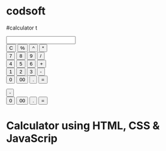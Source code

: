 # codsoft
#calculator
t</h1>
    <div class="container flex flex-col bg-color mx-auto items-center">
        <div class="row">
            <input type="text" class="input"/>
        </div>
        <div class="row">
            <button class="button">C</button>
            <button class="button">%</button>
            <button class="button">^</button>
            <button class="button">*</button>
        </div>
        <div class="row">
            <button class="button">7</button>
            <button class="button">8</button>
            <button class="button">9</button>
            <button class="button">/</button>
        </div>
        <div class="row">
            <button class="button">4</button>
            <button class="button">5</button>
            <button class="button">6</button>
            <button class="button">+</button>
        </div>
        <div class="row">
            <button class="button">1</button>
            <button class="button">2</button>
            <button class="button">3</button>
            <button class="button">-</button>
        </div>
        <div class="row">
            <button class="button">0</button>
            <button class="button">00</button>
            <button class="button">.</button>
            <button class="button">=</button>
        </div>
    </div>
    <script src="script.js"></script>    
</body>

</html>
            <button class="button">-</button>
        </div>
        <div class="row">
            <button class="button">0</button>
            <button class="button">00</button>
            <button class="button">.</button>
            <button class="button">=</button>
        </div>
    </div>
    <script src="script.js"></script>    
</body>

</html><!DOCTYPE html>
<html lang="en">
<head>
    <meta charset="UTF-8">
    <meta name="viewport" content="width=device-width, initial-scale=1.0">
    <title>Calculator made by Himanshi</title>
    <link rel="stylesheet" href="claculator.css" type="text/css">
    <link rel="stylesheet" href="utils.css" type="text/css">
</head>

<body>
    <h1 class="text-center">Calculator using HTML, CSS & JavaScrip

